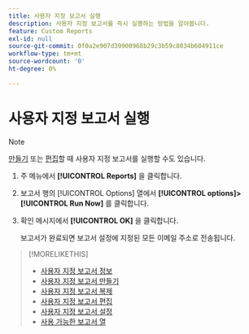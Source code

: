 ```yaml
---
title: 사용자 지정 보고서 실행
description: 사용자 지정 보고서를 즉시 실행하는 방법을 알아봅니다.
feature: Custom Reports
exl-id: null
source-git-commit: 0f0a2e907d39900968b29c3b59c8034b604911ce
workflow-type: tm+mt
source-wordcount: '0'
ht-degree: 0%

---
```



# 사용자 지정 보고서 실행

>[!NOTE]
>
>[만들기](report-create.md) 또는 [편집](report-edit.md)할 때 사용자 지정 보고서를 실행할 수도 있습니다.

1. 주 메뉴에서 **[!UICONTROL Reports]** 을 클릭합니다.
1. 보고서 행의 [!UICONTROL Options] 열에서 **[!UICONTROL options]>[!UICONTROL Run Now]** 를 클릭합니다.
1. 확인 메시지에서 **[!UICONTROL OK]** 을 클릭합니다.

   보고서가 완료되면 보고서 설정에 지정된 모든 이메일 주소로 전송됩니다.

>[!MORELIKETHIS]
>
>* [사용자 지정 보고서 정보](/help/dsp/reports/report-about.md)
>* [사용자 지정 보고서 만들기](/help/dsp/reports/report-create.md)
>* [사용자 지정 보고서 복제](/help/dsp/reports/report-copy.md)
>* [사용자 지정 보고서 편집](/help/dsp/reports/report-edit.md)
>* [사용자 지정 보고서 설정](/help/dsp/reports/report-settings.md)
>* [사용 가능한 보고서 열](/help/dsp/reports/report-columns.md)

